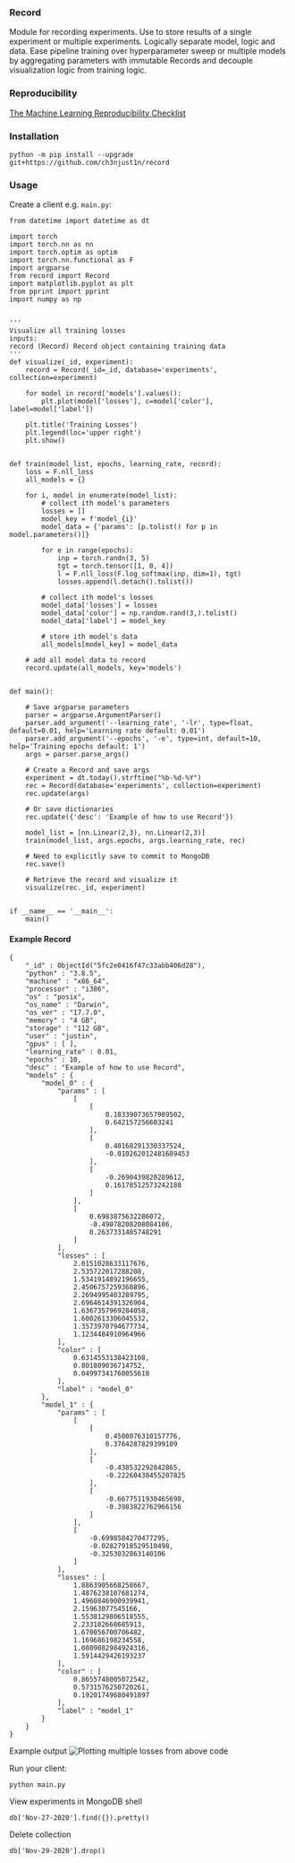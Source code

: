 ### Record
Module for recording experiments. Use to store results of a single experiment or multiple experiments. Logically separate model, logic and data. Ease pipeline training over hyperparameter sweep or multiple models by aggregating parameters with immutable Records and decouple visualization logic from training logic.

### Reproducibility
[The Machine Learning Reproducibility Checklist](https://www.cs.mcgill.ca/~jpineau/ReproducibilityChecklist.pdf)


### Installation
```
python -m pip install --upgrade git+https://github.com/ch3njust1n/record
```

### Usage
Create a client e.g. `main.py`:

```
from datetime import datetime as dt

import torch
import torch.nn as nn
import torch.optim as optim
import torch.nn.functional as F
import argparse
from record import Record
import matplotlib.pyplot as plt
from pprint import pprint
import numpy as np


'''
Visualize all training losses
inputs:
record (Record) Record object containing training data
'''
def visualize(_id, experiment):
	record = Record(_id=_id, database='experiments', collection=experiment)

	for model in record['models'].values():
		plt.plot(model['losses'], c=model['color'], label=model['label'])

	plt.title('Training Losses')
	plt.legend(loc='upper right')
	plt.show()


def train(model_list, epochs, learning_rate, record):
	loss = F.nll_loss
	all_models = {}

	for i, model in enumerate(model_list):
		# collect ith model's parameters
		losses = []
		model_key = f'model_{i}'
		model_data = {'params': [p.tolist() for p in model.parameters()]}

		for e in range(epochs):
			inp = torch.randn(3, 5)
			tgt = torch.tensor([1, 0, 4])
			l = F.nll_loss(F.log_softmax(inp, dim=1), tgt)
			losses.append(l.detach().tolist())

		# collect ith model's losses
		model_data['losses'] = losses
		model_data['color'] = np.random.rand(3,).tolist()
		model_data['label'] = model_key

		# store ith model's data
		all_models[model_key] = model_data
	
	# add all model data to record
	record.update(all_models, key='models')


def main():

	# Save argparse parameters
	parser = argparse.ArgumentParser()
	parser.add_argument('--learning_rate', '-lr', type=float, default=0.01, help='Learning rate default: 0.01')
	parser.add_argument('--epochs', '-e', type=int, default=10, help='Training epochs default: 1')
	args = parser.parse_args()

	# Create a Record and save args
	experiment = dt.today().strftime("%b-%d-%Y")
	rec = Record(database='experiments', collection=experiment)
	rec.update(args)

	# Or save dictionaries
	rec.update({'desc': 'Example of how to use Record'})

	model_list = [nn.Linear(2,3), nn.Linear(2,3)]
	train(model_list, args.epochs, args.learning_rate, rec)

	# Need to explicitly save to commit to MongoDB
	rec.save()

	# Retrieve the record and visualize it
	visualize(rec._id, experiment)


if __name__ == '__main__':
	main()
```

#### Example Record
```
{
	"_id" : ObjectId("5fc2e0416f47c33abb406d28"),
	"python" : "3.8.5",
	"machine" : "x86_64",
	"processor" : "i386",
	"os" : "posix",
	"os_name" : "Darwin",
	"os_ver" : "17.7.0",
	"memory" : "4 GB",
	"storage" : "112 GB",
	"user" : "justin",
	"gpus" : [ ],
	"learning_rate" : 0.01,
	"epochs" : 10,
	"desc" : "Example of how to use Record",
	"models" : {
		"model_0" : {
			"params" : [
				[
					[
						0.18339073657989502,
						0.642157256603241
					],
					[
						0.40168291330337524,
						-0.010262012481689453
					],
					[
						-0.2690439820289612,
						0.16178512573242188
					]
				],
				[
					0.6983875632286072,
					-0.49078208208084106,
					0.2637331485748291
				]
			],
			"losses" : [
				2.0151028633117676,
				2.535722017288208,
				1.5341914892196655,
				2.4506757259368896,
				2.2694995403289795,
				2.6964614391326904,
				1.6367357969284058,
				1.6002613306045532,
				1.3573970794677734,
				1.1234484910964966
			],
			"color" : [
				0.6314553138423108,
				0.801809036714752,
				0.04997341760055618
			],
			"label" : "model_0"
		},
		"model_1" : {
			"params" : [
				[
					[
						0.4508076310157776,
						0.3764287829399109
					],
					[
						-0.438532292842865,
						-0.22260430455207825
					],
					[
						-0.6677511930465698,
						-0.3983822762966156
					]
				],
				[
					-0.6998584270477295,
					-0.02827918529510498,
					-0.3253032863140106
				]
			],
			"losses" : [
				1.8863905668258667,
				1.4876238107681274,
				1.4960846900939941,
				2.15963077545166,
				1.5538129806518555,
				2.233182668685913,
				1.670056700706482,
				1.169686198234558,
				1.0809082984924316,
				1.5914429426193237
			],
			"color" : [
				0.8655748005072542,
				0.5731576250720261,
				0.19201749680491897
			],
			"label" : "model_1"
		}
	}
}
```

Example output
![Plotting multiple losses from above code](https://github.com/ch3njust1n/record/blob/dev/assets/example_plot.png)

Run your client:
```
python main.py
```

View experiments in MongoDB shell
```
db['Nov-27-2020'].find({}).pretty()
```

Delete collection
```
db['Nov-29-2020'].drop()
```
